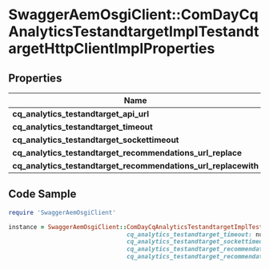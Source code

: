 # SwaggerAemOsgiClient::ComDayCqAnalyticsTestandtargetImplTestandtargetHttpClientImplProperties

## Properties

Name | Type | Description | Notes
------------ | ------------- | ------------- | -------------
**cq_analytics_testandtarget_api_url** | [**ConfigNodePropertyString**](ConfigNodePropertyString.md) |  | [optional] 
**cq_analytics_testandtarget_timeout** | [**ConfigNodePropertyInteger**](ConfigNodePropertyInteger.md) |  | [optional] 
**cq_analytics_testandtarget_sockettimeout** | [**ConfigNodePropertyInteger**](ConfigNodePropertyInteger.md) |  | [optional] 
**cq_analytics_testandtarget_recommendations_url_replace** | [**ConfigNodePropertyString**](ConfigNodePropertyString.md) |  | [optional] 
**cq_analytics_testandtarget_recommendations_url_replacewith** | [**ConfigNodePropertyString**](ConfigNodePropertyString.md) |  | [optional] 

## Code Sample

```ruby
require 'SwaggerAemOsgiClient'

instance = SwaggerAemOsgiClient::ComDayCqAnalyticsTestandtargetImplTestandtargetHttpClientImplProperties.new(cq_analytics_testandtarget_api_url: null,
                                 cq_analytics_testandtarget_timeout: null,
                                 cq_analytics_testandtarget_sockettimeout: null,
                                 cq_analytics_testandtarget_recommendations_url_replace: null,
                                 cq_analytics_testandtarget_recommendations_url_replacewith: null)
```


